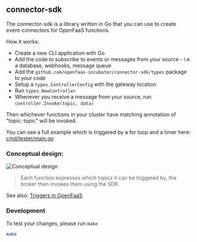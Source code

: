 ## connector-sdk

The connector-sdk is a library written in Go that you can use to create event-connectors for OpenFaaS functions.

How it works:

* Create a new CLI application with Go
* Add the code to subscribe to events or messages from your source - i.e. a database, webhooks, message queue
* Add the `github.com/openfaas-incubator/connector-sdk/types` package to your code
* Setup a `types.ControllerConfig` with the gateway location
* Run `types.NewController`
* Whenever you receive a message from your source, run `controller.Invoke(topic, data)`

Then whichever functions in your cluster have matching annotation of "topic: topic" will be invoked.

You can see a full example which is triggered by a for loop and a timer here: [cmd/tester/main.go](cmd/tester/main.go)

### Conceptual design:

![Conceptual design](https://pbs.twimg.com/media/DrlGTNtWkAEGbnQ.jpg)

> Each function expresses which topics it can be triggered by, the broker then invokes them using the SDK.

See also: [Triggers in OpenFaaS](https://docs.openfaas.com/reference/triggers/)

### Development

To test your changes, please run `make`

```sh
make
```

